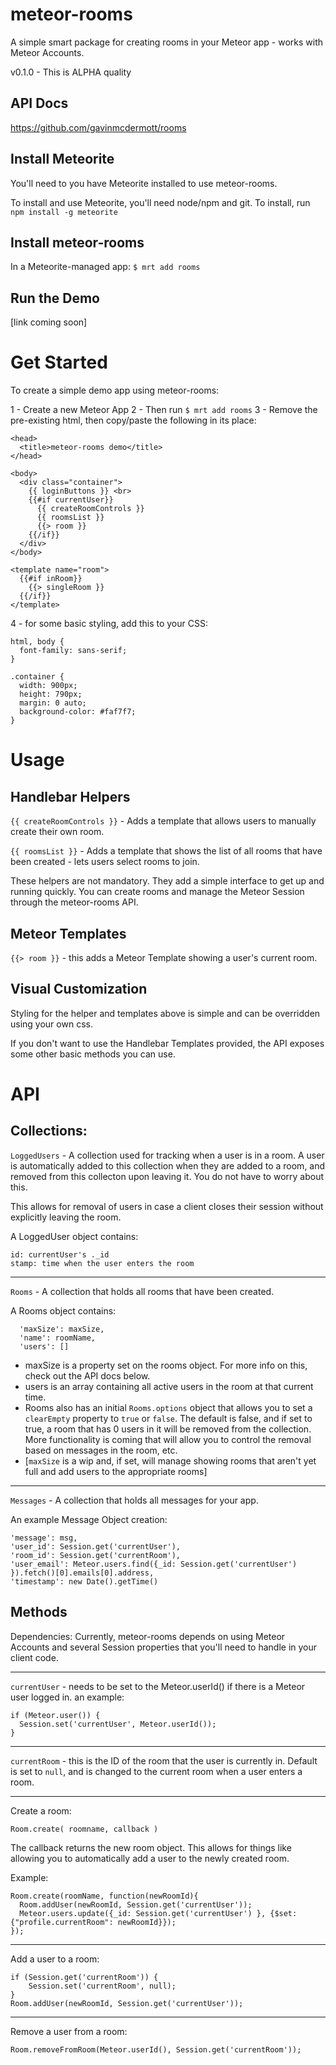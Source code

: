 meteor-rooms
============
A simple smart package for creating rooms in your Meteor app - works with Meteor Accounts.

v0.1.0 - This is ALPHA quality

API Docs
--------
https://github.com/gavinmcdermott/rooms

Install Meteorite
------------
You'll need to you have Meteorite installed to use meteor-rooms.

To install and use Meteorite, you'll need node/npm and git. To install, run `npm install -g meteorite`

Install meteor-rooms
-----------
In a Meteorite-managed app: `$ mrt add rooms`

Run the Demo
-----------
[link coming soon]

Get Started
======
To create a simple demo app using meteor-rooms:

1 - Create a new Meteor App
2 - Then run  `$ mrt add rooms`
3 - Remove the pre-existing html, then copy/paste the following in its place:

    <head>
      <title>meteor-rooms demo</title>
    </head>

    <body>
      <div class="container">
        {{ loginButtons }} <br>
        {{#if currentUser}}
          {{ createRoomControls }}
          {{ roomsList }}
          {{> room }}
        {{/if}}
      </div>
    </body>

    <template name="room">
      {{#if inRoom}}
        {{> singleRoom }}
      {{/if}}
    </template>

4 - for some basic styling, add this to your CSS:

    html, body {
      font-family: sans-serif;
    }

    .container {
      width: 900px;
      height: 790px;
      margin: 0 auto;
      background-color: #faf7f7;
    }

Usage
=====
Handlebar Helpers
------
`{{ createRoomControls }}` - Adds a template that allows users to manually create their own room.

`{{ roomsList }}` - Adds a template that shows the list of all rooms that have been created - lets users select rooms to join.

These helpers are not mandatory. They add a simple interface to get up  and running quickly. You can create rooms and manage the Meteor Session through the meteor-rooms API.

Meteor Templates
------
`{{> room }}` - this adds a Meteor Template showing a user's current room.

Visual Customization
-------
Styling for the helper and templates above is simple and can be overridden using your own css.

If you don't want to use the Handlebar Templates provided, the API exposes some other basic methods you can use.


API
====
Collections:
------
`LoggedUsers` - A collection used for tracking when a user is in a room. A user is automatically added to this collection when they are added to a room, and removed from this collecton upon leaving it. You do not have to worry about this.

This allows for removal of users in case a client closes their session without explicitly leaving the room.

A LoggedUser object contains:

    id: currentUser's ._id
    stamp: time when the user enters the room

------
`Rooms` - A collection that holds all rooms that have been created.

A Rooms object contains:

      'maxSize': maxSize,
      'name': roomName,
      'users': []

- maxSize is a property set on the rooms object. For more info on this, check out the API docs below.
- users is an array containing all active users in the room at that current time.
- Rooms also has an initial `Rooms.options` object that allows you to set a `clearEmpty` property to `true` or `false`. The default is false, and if set to true, a room that has 0 users in it will be removed from the collection. More functionality is coming that will allow you to control the removal based on messages in the room, etc.
- [`maxSize` is a wip and, if set, will manage showing rooms that aren't yet full and add users to the appropriate rooms]

------
`Messages` - A collection that holds all messages for your app.

An example Message Object creation:

    'message': msg,
    'user_id': Session.get('currentUser'),
    'room_id': Session.get('currentRoom'),
    'user_email': Meteor.users.find({_id: Session.get('currentUser') }).fetch()[0].emails[0].address,
    'timestamp': new Date().getTime()


Methods
---
Dependencies: Currently, meteor-rooms depends on using Meteor Accounts and several Session properties that you'll need to handle in your client code.

---
`currentUser` - needs to be set to the Meteor.userId() if there is a Meteor user logged in.
an example:

    if (Meteor.user()) {
      Session.set('currentUser', Meteor.userId());
    }

-----
`currentRoom` - this is the ID of the room that the user is currently in. Default is set to `null`, and is changed to the current room when a user enters a room.

---
Create a room:

    Room.create( roomname, callback )

The callback returns the new room object. This allows for things like allowing you to automatically add a user to the newly created room.

Example:

    Room.create(roomName, function(newRoomId){
      Room.addUser(newRoomId, Session.get('currentUser'));
      Meteor.users.update({_id: Session.get('currentUser') }, {$set:{"profile.currentRoom": newRoomId}});
    });

---
Add a user to a room:

    if (Session.get('currentRoom')) {
        Session.set('currentRoom', null);
    }
    Room.addUser(newRoomId, Session.get('currentUser'));

---
Remove a user from a room:

    Room.removeFromRoom(Meteor.userId(), Session.get('currentRoom'));

